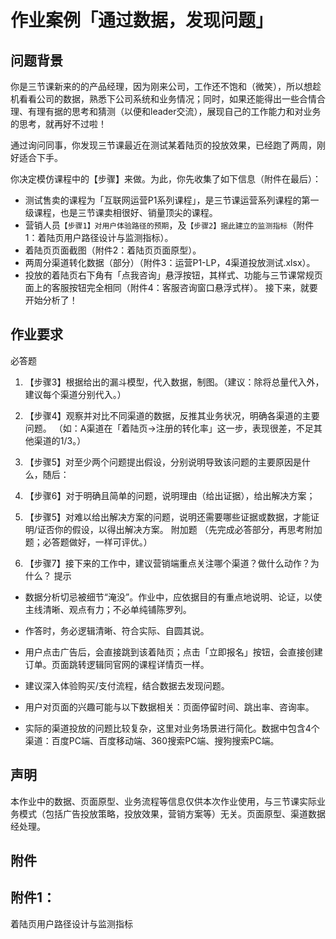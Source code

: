 # 作业案例「通过数据，发现问题」

问题背景
-----
你是三节课新来的的产品经理，因为刚来公司，工作还不饱和（微笑），所以想趁机看看公司的数据，熟悉下公司系统和业务情况；同时，如果还能得出一些合情合理、有理有据的思考和猜测（以便和leader交流），展现自己的工作能力和对业务的思考，就再好不过啦！


通过询问同事，你发现三节课最近在测试某着陆页的投放效果，已经跑了两周，刚好适合下手。

你决定模仿课程中的【步骤】来做。为此，你先收集了如下信息（附件在最后）：

* 测试售卖的课程为「互联网运营P1系列课程」，是三节课运营系列课程的第一级课程，也是三节课卖相很好、销量顶尖的课程。
* 营销人员`【步骤1】对用户体验路径的预期`，及`【步骤2】据此建立的监测指标`（附件1：着陆页用户路径设计与监测指标）。
* 着陆页页面截图（附件2：着陆页页面原型）。
* 两周分渠道转化数据（部分）（附件3：运营P1-LP，4渠道投放测试.xlsx）。
* 投放的着陆页右下角有「点我咨询」悬浮按钮，其样式、功能与三节课常规页面上的客服按钮完全相同（附件4：客服咨询窗口悬浮式样）。
接下来，就要开始分析了！

作业要求
-----
必答题
1. 【步骤3】根据给出的漏斗模型，代入数据，制图。（建议：除将总量代入外，建议每个渠道分别代入。）
2. 【步骤4】观察并对比不同渠道的数据，反推其业务状况，明确各渠道的主要问题。
（如：A渠道在「着陆页→注册的转化率」这一步，表现很差，不足其他渠道的1/3。）
3. 【步骤5】对至少两个问题提出假设，分别说明导致该问题的主要原因是什么，随后：
  1. 【步骤6】对于明确且简单的问题，说明理由（给出证据），给出解决方案；
  2. 【步骤5】对难以给出解决方案的问题，说明还需要哪些证据或数据，才能证明/证否你的假设，以得出解决方案。
附加题
（先完成必答部分，再思考附加题；必答题做好，一样可评优。）

  3. 【步骤7】接下来的工作中，建议营销端重点关注哪个渠道？做什么动作？为什么？
提示​​​​​​​
* 数据分析切忌被细节“淹没”。作业中，应依据目的有重点地说明、论证，以使主线清晰、观点有力；不必单纯铺陈罗列。
* 作答时，务必逻辑清晰、符合实际、自圆其说。

* 用户点击广告后，会直接跳到该着陆页；点击「立即报名」按钮，会直接创建订单。页面跳转逻辑同官网的课程详情页一样。
* 建议深入体验购买/支付流程，结合数据去发现问题。
* 用户对页面的兴趣可能与以下数据相关：页面停留时间、跳出率、咨询率。
* 实际的渠道投放的问题比较复杂，这里对业务场景进行简化。数据中包含4个渠道：百度PC端、百度移动端、360搜索PC端、搜狗搜索PC端。

声明
----
本作业中的数据、页面原型、业务流程等信息仅供本次作业使用，与三节课实际业务模式（包括广告投放策略，投放效果，营销方案等）无关。页面原型、渠道数据经处理。

附件
----

附件1：
-----
着陆页用户路径设计与监测指标
